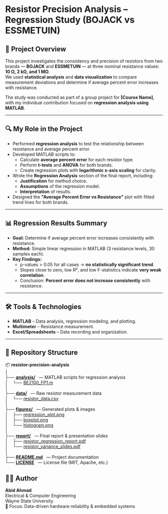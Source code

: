 # Resistor Precision Analysis – Regression Study (BOJACK vs ESSMETUIN)

## 📌 Project Overview
This project investigates the consistency and precision of resistors from two brands — **BOJACK** and **ESSMETUIN** — at three nominal resistance values: **10 Ω, 2 kΩ, and 1 MΩ**.  
We used **statistical analysis** and **data visualization** to compare measurement deviations and determine if average percent error increases with resistance.

The study was conducted as part of a group project for **[Course Name]**, with my individual contribution focused on **regression analysis using MATLAB**.

---

## 🔍 My Role in the Project
- Performed **regression analysis** to test the relationship between resistance and average percent error.
- Developed MATLAB scripts to:
  - Calculate **average percent error** for each resistor type.
  - Perform **t-tests** and **ANOVA** for both brands.
  - Create regression plots with **logarithmic x-axis scaling** for clarity.
- Wrote the **Regression Analysis** section of the final report, including:
  - **Justification** for method choice.
  - **Assumptions** of the regression model.
  - **Interpretation** of results.
- Designed the **"Average Percent Error vs Resistance"** plot with fitted trend lines for both brands.

---

## 📊 Regression Results Summary
- **Goal:** Determine if average percent error increases consistently with resistance.
- **Method:** Simple linear regression in MATLAB (3 resistance levels, 30 samples each).
- **Key Findings:**
  - p-values > 0.05 for all cases → **no statistically significant trend**.
  - Slopes close to zero, low R², and low F-statistics indicate **very weak correlation**.
  - Conclusion: **Percent error does not increase consistently** with resistance.

---

## 🛠️ Tools & Technologies
- **MATLAB** – Data analysis, regression modeling, and plotting.
- **Multimeter** – Resistance measurement.
- **Excel/Spreadsheets** – Data recording and organization.

---
## 📂 Repository Structure

📦 **resistor-precision-analysis**  
│  
├── [**analysis/**](analysis) &nbsp;&nbsp;— MATLAB scripts for regression analysis  
│&nbsp;&nbsp;&nbsp;&nbsp;└── [BE2100_FP1.m](analysis/BE2100_FP1.m)  
│  
├── [**data/**](data) &nbsp;&nbsp;— Raw resistor measurement data  
│&nbsp;&nbsp;&nbsp;&nbsp;└── [resistor_data.csv](data/resistor_data.csv)  
│  
├── [**figures/**](figures) &nbsp;&nbsp;— Generated plots & images  
│&nbsp;&nbsp;&nbsp;&nbsp;├── [regression_plot.png](figures/regression_plot.png)  
│&nbsp;&nbsp;&nbsp;&nbsp;├── [boxplot.png](figures/boxplot.png)  
│&nbsp;&nbsp;&nbsp;&nbsp;└── [histogram.png](figures/histogram.png)  
│  
├── [**report/**](report) &nbsp;&nbsp;— Final report & presentation slides  
│&nbsp;&nbsp;&nbsp;&nbsp;├── [resistor_regression_report.pdf](report/resistor_regression_report.pdf)  
│&nbsp;&nbsp;&nbsp;&nbsp;└── [resistor_variance_slides.pdf](report/resistor_variance_slides.pdf)  
│  
├── [**README.md**](README.md) &nbsp;&nbsp;— Project documentation  
└── [**LICENSE**](LICENSE) &nbsp;&nbsp;— License file (MIT, Apache, etc.)

## 🧑‍💻 Author

**Abid Ahmad**  
Electrical & Computer Engineering  
Wayne State University  
🔬 Focus: Data-driven hardware reliability & embedded systems

